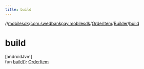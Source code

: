 ```yaml
---
title: build
---
```

//[mobilesdk](../../../../index.html)/[com.swedbankpay.mobilesdk](../../index.html)/[OrderItem](../index.html)/[Builder](index.html)/[build](build.html)



# build



[androidJvm]\
fun [build](build.html)(): [OrderItem](../index.html)




